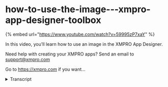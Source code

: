 # how-to-use-the-image---xmpro-app-designer-toolbox
{% embed url="https://www.youtube.com/watch?v=59995zP7xaY" %}



In this video, you’ll learn how to use an image in the XMPRO App Designer.

Need help with creating your XMPRO apps? Send an email to support@xmpro.com

Go to https://xmpro.com if you want...
<details>
<summary>Transcript</summary>In this video, you’ll learn how to use an image in the XMPRO App Designer.

Need help with creating your XMPRO apps? Send an email to support@xmpro.com

Go to https://xmpro.com if you want...
hi and welcome to another training video

from ex-emperor today we will be looking

at how to use the image component the

image component can be found in the

basic blocks section it is used to

display an image in the page you can

upload an image by going to the block

properties appearance and clicking on

the select image button the image by

default has a width of 480 pixels and an

automatic height if you want to change

the size of the image go to the block

styling dimension and change the width

and height here

this has been how to use the image

component
</details>